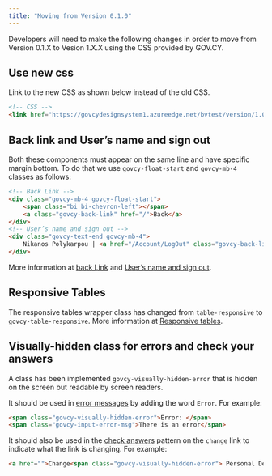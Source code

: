 ```yaml
---
title: "Moving from Version 0.1.0"
---
```


Developers will need to make the following changes in order to move from Version 0.1.X to Vesion 1.X.X using the CSS provided by GOV.CY.

## Use new css 

Link to the new CSS as shown below instead of the old CSS.

```html
<!-- CSS -->
<link href="https://govcydesignsystem1.azureedge.net/bvtest/version/1.0.0/style.min.css" rel="stylesheet" >
```

## Back link and User’s name and sign out 

Both these components must appear on the same line and have specific margin bottom. To do that we use `govcy-float-start` and `govcy-mb-4` classes as follows:

```html
<!-- Back Link -->
<div class="govcy-mb-4 govcy-float-start">
	<span class="bi bi-chevron-left"></span>
	<a class="govcy-back-link" href="/">Back</a>
</div>
<!-- User’s name and sign out -->
<div class="govcy-text-end govcy-mb-4">
	Nikanos Polykarpou | <a href="/Account/LogOut" class="govcy-back-link">Log Out</a>
</div>
```

More information at [back Link](../components/back_link) and [User’s name and sign out](../components/user_name_and_sign_out).

## Responsive Tables

The responsive tables wrapper class has changed from `table-responsive` to `govcy-table-responsive`. More information at [Responsive tables](../components/table/#responsive-tables).

## Visually-hidden class for errors and check your answers

A class has been implemented `govcy-visually-hidden-error` that is hidden on the screen but readable by screen readers. 

It should be used in [error messages](../components/error_message) by adding the word `Error`. For example:

```html
<span class="govcy-visually-hidden-error">Error: </span>
<span class="govcy-input-error-msg">There is an error</span>
```

It should also be used in the [check answers](../patterns/check_answers/#let-users-go-back-and-change-their-answers) pattern on the `change` link to indicate what the link is changing. For example:

```html
<a href="">Change<span class="govcy-visually-hidden-error"> Personal Details</span></a>
```
